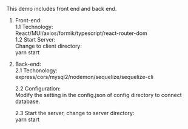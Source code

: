 This demo includes front end and back end.</br>

1. Front-end:</br>
   1.1 Technology:</br>
   React/MUI/axios/formik/typescript/react-router-dom</br>
   1.2 Start Server:</br>
   Change to client directory:</br>
   yarn start</br>

2. Back-end:</br>
   2.1 Techonology:</br>
   express/cors/mysql2/nodemon/sequelize/sequelize-cli</br>

   2.2 Configuration:</br>
   Modify the setting in the config.json of config directory to connect database.</br>

   2.3 Start the server, change to server directory:</br>
   yarn start </br>
